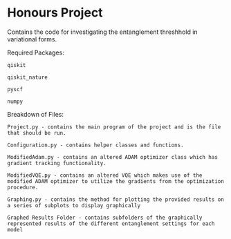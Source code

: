 # Honours Project
 Contains the code for investigating the entanglement threshhold in variational forms.
 
 Required Packages: 
 
    qiskit
    
    qiskit_nature
    
    pyscf
    
    numpy
 
 Breakdown of Files:
 
    Project.py - contains the main program of the project and is the file that should be run.
 
    Configuration.py - contains helper classes and functions.
 
    ModifiedAdam.py - contains an altered ADAM optimizer class which has gradient tracking functionality.
 
    ModifiedVQE.py - contains an altered VQE which makes use of the modified ADAM optimizer to utilize the gradients from the optimization procedure.
    
    Graphing.py - contains the method for plotting the provided results on a series of subplots to display graphically
    
    Graphed Results Folder - contains subfolders of the graphically represented results of the different entanglement settings for each model 
